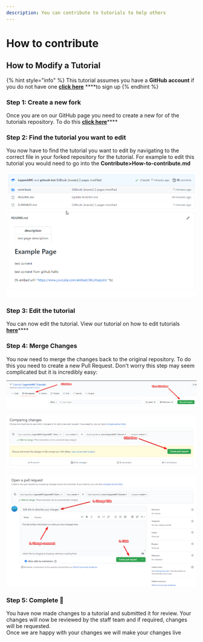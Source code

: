 ```yaml
---
description: You can contribute to tutorials to help others
---
```


# How to contribute

## How to Modify a Tutorial

{% hint style="info" %}
This tutorial assumes you have a **GitHub account** if you do not have one [**click here**](https://github.com/join) ****to sign up
{% endhint %}

### Step 1: Create a new fork

Once you are on our GitHub page you need to create a new for of the tutorials repository. To do this [**click here**](https://github.com/LegendsMC/LegendsMC-Tutorials/fork)\*\*\*\*

### **Step 2: Find the tutorial you want to edit**

You now have to find the tutorial you want to edit by navigating to the correct file in your forked repository for the tutorial. For example to edit this tutorial you would need to go into the **Contribute&gt;How-to-contribute.md**

![](../.gitbook/assets/no7brjilol.gif)

### Step 3: Edit the tutorial

You can now edit the tutorial. View our tutorial on how to edit tutorials [**here**](https://tutorial.legendsmc.net/contribute/how-to-edit)\*\*\*\*

### **Step 4: Merge Changes**

You now need to merge the changes back to the original repository. To do this you need to create a new Pull Request. Don't worry this step may seem complicated but it is incredibly easy:  


![How to Create a new pull request](../.gitbook/assets/image.png)

![How to create pull request](../.gitbook/assets/image%20%281%29.png)

![](../.gitbook/assets/image%20%283%29.png)

### Step 5: Complete 🎉

You have now made changes to a tutorial and submitted it for review. Your changes will now be reviewed by the staff team and if required, changes will be requested.   
Once we are happy with your changes we will make your changes live

